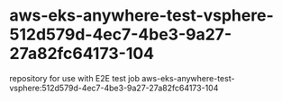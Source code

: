 # aws-eks-anywhere-test-vsphere-512d579d-4ec7-4be3-9a27-27a82fc64173-104
repository for use with E2E test job aws-eks-anywhere-test-vsphere:512d579d-4ec7-4be3-9a27-27a82fc64173-104
